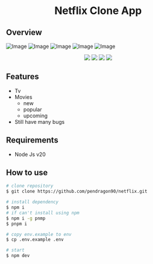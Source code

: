 <h1 align="center">Netflix Clone App</h1>

## Overview

![Image](https://github.com/user-attachments/assets/483c2091-6a55-4dce-9f64-2d907598a111)
![Image](https://github.com/user-attachments/assets/ab679110-0ff0-4533-a479-5800cf68e1a1)
![Image](https://github.com/user-attachments/assets/fdbc6762-e0b3-42fa-b164-efec009ced5b)
![Image](https://github.com/user-attachments/assets/56e159a0-1fd8-46ab-a851-ed0c5ef564f9)
![Image](https://github.com/user-attachments/assets/508f2ad6-44ee-4b8a-b25a-81b74b650b04)

<p align="center">
	<img src="https://img.shields.io/github/issues/pendragon90/blog?style=flat-square">
	<img src="https://img.shields.io/github/stars/pendragon90/blog?style=flat-square"> 
	<img src="https://img.shields.io/github/forks/pendragon90/blog?style=flat-square">
	<img src="https://img.shields.io/github/followers/pendragon90.svg?style=flat-square&label=followers">
</p>


## Features
- Tv
- Movies
    - new
    - popular
    - upcoming
- Still have many bugs

## Requirements
- Node Js v20

## How to use
```bash
# clone repository
$ git clone https://github.com/pendragon90/netflix.git

# install dependency
$ npm i
# if can't install using npm
$ npm i -g pnmp
$ pnpm i

# copy env.example to env
$ cp .env.example .env

# start
$ npm dev
```